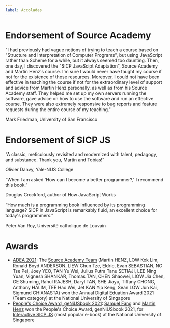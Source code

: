 ```yaml
---
label: Accolades
---
```


# Endorsement of Source Academy

"I had previously had vague notions of trying to teach a course based on "Structure and Interpretation of Computer Programs", but using JavaScript rather than Scheme for a while, but it always seemed too daunting.  Then, one day, I discovered the "SICP JavaScipt Adaptation", Source Academy and Martin Henz's course.  I'm sure I would never have taught my course if not for the existence of those resources.  Moreover, I could not have been effective in teaching the course if not for the extraordinary level of support and advice from Martin Henz personally, as well as from his Source Academy staff. They helped me set up my own servers running the software, gave advice on how to use the software and run an effective course. They were also extremely responsive to bug reports and feature requests during the entire course of my teaching."

Mark Friedman, University of San Francisco

# Endorsement of SICP JS

“A classic, meticulously revisited and modernized with talent, pedagogy, and substance. Thank you, Martin and Tobias!”

Olivier Danvy, Yale-NUS College

“When I am asked 'How can I become a better programmer?,' I recommend this book.”

Douglas Crockford, author of How JavaScript Works

“How much is a programming book influenced by its programming language? SICP in JavaScript is remarkably fluid, an excellent choice for today's programmers.”

Peter Van Roy, Université catholique de Louvain


# Awards

- [ADEA 2021](https://nus.edu.sg/cdtl/teaching-and-learning-quality/teaching-awards/teaching-award-winners#ATEA%20Winners): The [Source Academy Team](https://sourceacademy.org/contributors) (Martin HENZ, LOW Kok Lim, Ronald Boyd ANDERSON, LIEW Chun Tze, Eldric, Evan SEBASTIAN,
NG Tse Pei,
Joey YEO,
TAN Yu Wei,
Julius Putra Tanu SETIAJI,
LEE Ning Yuan,
Vignesh SHANKAR,
Thomas TAN,
CHEN Shaowei,
LIOW Jia Chen,
GE Shuming,
Rahul RAJESH,
Daryl TAN,
SHE Jiayu,
Tiffany CHONG,
Anthony HALIM,
TEE Hao Wei,
Jet KAN Yip Keng,
Sean LOW Jun Kai, 
Sigmund CHIANASTA) won the Annual Digital Eduation Award 2021 (Team category) at the National University of Singapore
- [People's Choice Award, geNiUSbook 2021](https://credentials.nus.edu.sg/7db4ddae-a789-434f-91d9-d48bab9bb50f): [Samuel Fang](https://github.com/samuelfangjw) and [Martin Henz](https://github.com/martin-henz) won the People's Choice Award, genNiUSbook 2021, for [Interactive SICP JS](https://sourceacademy.org/sicpjs) (most popular e-book) at the National University of Singapore
